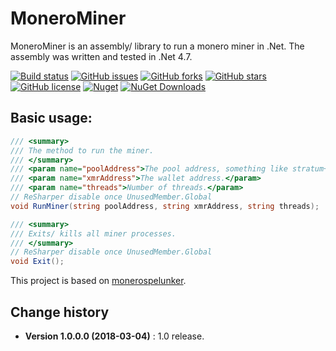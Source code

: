 MoneroMiner
====================================

MoneroMiner is an assembly/ library to run a monero miner in .Net.
The assembly was written and tested in .Net 4.7.

[![Build status](https://ci.appveyor.com/api/projects/status/jk5qalw6jgqy9ol6?svg=true)](https://ci.appveyor.com/project/SeppPenner/monerominer)
[![GitHub issues](https://img.shields.io/github/issues/SeppPenner/MoneroMiner.svg)](https://github.com/SeppPenner/MoneroMiner/issues)
[![GitHub forks](https://img.shields.io/github/forks/SeppPenner/MoneroMiner.svg)](https://github.com/SeppPenner/MoneroMiner/network)
[![GitHub stars](https://img.shields.io/github/stars/SeppPenner/MoneroMiner.svg)](https://github.com/SeppPenner/MoneroMiner/stargazers)
[![GitHub license](https://img.shields.io/badge/license-AGPL-blue.svg)](https://raw.githubusercontent.com/SeppPenner/MoneroMiner/master/License.txt)
[![Nuget](https://img.shields.io/badge/MoneroMiner-Nuget-brightgreen.svg)](https://www.nuget.org/packages/HaemmerElectronics.SeppPenner.Language/)
[![NuGet Downloads](https://img.shields.io/nuget/dt/HaemmerElectronics.SeppPenner.Language.svg)](https://www.nuget.org/packages/HaemmerElectronics.SeppPenner.Language/)

## Basic usage:
```csharp
/// <summary>
/// The method to run the miner.
/// </summary>
/// <param name="poolAddress">The pool address, something like stratum+tcp://xmr.pool.minergate.com:45560.</param>
/// <param name="xmrAddress">The wallet address.</param>
/// <param name="threads">Number of threads.</param>
// ReSharper disable once UnusedMember.Global
void RunMiner(string poolAddress, string xmrAddress, string threads);

/// <summary>
/// Exits/ kills all miner processes.
/// </summary>
// ReSharper disable once UnusedMember.Global
void Exit();
```

This project is based on [monerospelunker](https://github.com/jwinterm/monerospelunker).

Change history
--------------

* **Version 1.0.0.0 (2018-03-04)** : 1.0 release.
